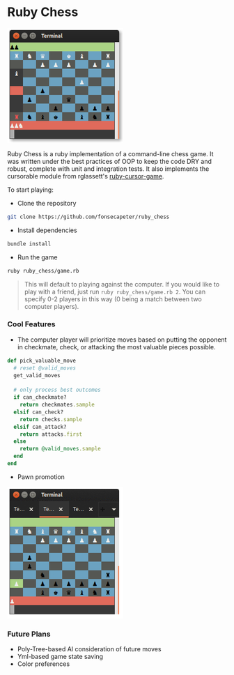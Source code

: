 # Ruby Chess

![screenshot](/media/sc.png "sc.png")

Ruby Chess is a ruby implementation of a command-line chess game. It was written under the best practices of OOP to keep the code DRY and robust, complete with unit and integration tests. It also implements the cursorable module from rglassett's [ruby-cursor-game](https://github.com/rglassett/ruby-cursor-game).

To start playing:
* Clone the repository
```bash
git clone https://github.com/fonsecapeter/ruby_chess
```
* Install dependencies
```bash
bundle install
```
* Run the game
```bash
ruby ruby_chess/game.rb
```
 > This will default to playing against the computer. If you would like to play with a friend, just run `ruby ruby_chess/game.rb 2`. You can specify 0-2 players in this way (0 being a match between two computer players).

### Cool Features

* The computer player will prioritize moves based on putting the opponent in checkmate, check, or attacking the most valuable pieces possible.

```ruby
def pick_valuable_move
  # reset @valid_moves
  get_valid_moves

  # only process best outcomes
  if can_checkmate?
    return checkmates.sample
  elsif can_check?
    return checks.sample
  elsif can_attack?
    return attacks.first
  else
    return @valid_moves.sample
  end
end
```

 * Pawn promotion

 ![pawn_promotion](/media/pawn_promotion.gif "pawn_promotion.gif")


 ### Future Plans

 * Poly-Tree-based AI consideration of future moves
 * Yml-based game state saving
 * Color preferences
